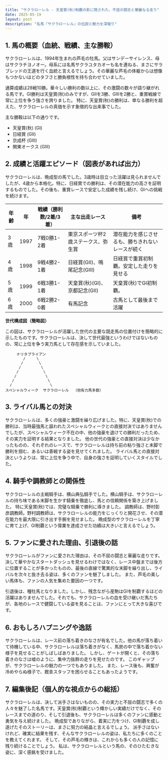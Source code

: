 ```yaml
---
title: "サクラローレル - 天皇賞(秋)制覇の影に隠された、不屈の闘志と華麗なる走り"
date: 2025-05-19
layout: post
description: "名馬『サクラローレル』の伝説と魅力を深堀り"
---
```


## 1. 馬の概要（血統、戦績、主な勝鞍）

サクラローレルは、1994年生まれの芦毛の牡馬。父はサンデーサイレンス、母はサクラチヨノオー。母系には名馬サクラユタカオーも名を連ねる、まさにサラブレッドの王道を行く血統と言えるでしょう。その華麗な芦毛の体躯からは想像もつかないほどのタフさと勝負根性を持ち合わせていました。

通算成績は28戦10勝。華々しい勝利の数以上に、その激闘の数々が語り継がれる馬です。GI勝利は天皇賞(秋)のみですが、GIIを3勝、GIIIを2勝と、重賞戦線で常に上位を争う強さを誇りました。  特に、天皇賞(秋)の勝利は、単なる勝利を超えた、サクラローレルの真価を示す象徴的な出来事でした。

主な勝鞍は以下の通りです。

* 天皇賞(秋) (GI)
* 日経賞 (GII)
* 京成杯 (GIII)
* 関東オークス (GIII)


## 2. 成績と活躍エピソード（図表があれば出力）

サクラローレルは、晩成型の馬でした。3歳時は目立った活躍は見られませんでしたが、4歳から本格化。特に、日経賞での勝利は、その潜在能力の高さを証明するものでした。その後も、重賞レースで安定した成績を残し続け、GIへの挑戦を続けます。

| 年齢 | 年 | 戦績（勝利数/2着/3着） | 主な出走レース | 備考 |
|---|---|---|---|---|
| 3歳 | 1997 | 7戦0勝1-2着 | 東京スポーツ杯2歳ステークス、弥生賞 | 潜在能力を感じさせるも、勝ちきれないレースが続く |
| 4歳 | 1998 | 9戦4勝2-1着 | 日経賞(GII)、鳴尾記念(GIII) | 日経賞で重賞初制覇。安定した走りを見せる |
| 5歳 | 1999 | 6戦3勝1-1着 | 天皇賞(秋)(GI)、京都記念(GII) | 天皇賞(秋)でGI初制覇。 |
| 6歳 | 2000 | 6戦2勝2-0着 |  有馬記念 |  古馬として最後まで活躍 |


**世代構成図（簡略図）**

この図は、サクラローレルが活躍した世代の主要な競走馬の位置付けを簡略的に示したものです。サクラローレルは、決して世代最強というわけではないものの、常に上位を争う実力馬として存在感を示していました。

```
     ナリタブライアン
        /     \
       /       \
      /         \
     /           \
    /             \
   /               \
  /                 \
スペシャルウィーク  サクラローレル  （他有力馬多数）
```

## 3. ライバル馬との対決

サクラローレルは、多くの強豪と激闘を繰り広げました。特に、天皇賞(秋)での勝利は、当時最強馬と謳われたスペシャルウィークとの直接対決ではありませんでしたが、スペシャルウィーク不在の中、他の強豪を退けての勝利だったため、その実力を証明する結果となりました。  他の世代の強豪との直接対決は少なかったものの、それぞれのレースで、サクラローレルは持ち前の粘り強さと末脚で勝利を掴む、あるいは善戦する姿を見せてくれました。  ライバル馬との直接対決というよりは、常に上位を争う中で、自身の強さを証明していくスタイルでした。


## 4. 騎手や調教師との関係性

サクラローレルの主戦騎手は、横山典弘騎手でした。横山騎手は、サクラローレルの持ち味である末脚を生かす騎乗を徹底し、馬との信頼関係を築き上げました。  特に天皇賞(秋)では、完璧な騎乗で勝利に導きました。  調教師は、野村彰彦調教師。野村調教師は、サクラローレルの能力をじっくりと開花させ、その潜在能力を最大限に引き出す手腕を見せました。  晩成型のサクラローレルを丁寧に育て上げ、GI制覇という偉業を達成させた功績は大きいと言えるでしょう。


## 5. ファンに愛された理由、引退後の話

サクラローレルがファンに愛された理由は、その不屈の闘志と華麗な走りです。決して華やかなスタートダッシュを見せるわけではなく、レース中盤までは後方に位置することが多かったものの、最後の直線で驚異的な末脚を繰り出し、ライバルを次々と抜き去る姿は、多くのファンを魅了しました。  また、芦毛の美しい馬体も、ファンの人気を集めた要因の一つです。

引退後は、種牡馬となりました。しかし、残念ながら産駒はGIを制覇するほどの活躍はありませんでした。それでも、サクラローレルの血を受け継いだ馬たちが、各地のレースで健闘している姿を見ることは、ファンにとって大きな喜びです。


## 6. おもしろハプニングや逸話

サクラローレルは、レース前の落ち着きのなさが有名でした。他の馬が落ち着いて待機している中、サクラローレルは落ち着きがなく、馬房の中で落ち着かない様子を見せることがしばしばありました。  しかし、ゲートが開くと、その落ち着きのなさは嘘のように、集中力抜群の走りを見せたのです。  このギャップが、サクラローレルの魅力の一つでもありました。  また、レース後も、興奮が冷めやらぬ様子で、厩舎スタッフを困らせることもあったようです。


## 7. 編集後記（個人的な視点からの総括）

サクラローレルは、決して派手さはないものの、その実力と不屈の闘志で多くの人々を魅了した名馬です。天皇賞(秋)制覇という輝かしい実績だけでなく、そのレースまでの道のり、そして引退後も、サクラローレルは多くのファンに感動と勇気を与え続けました。  晩成型でありながら、着実に力をつけ、GI制覇を成し遂げたそのストーリーは、まさに努力の結晶と言えるでしょう。  派手さはないけれど、確実に結果を残す、そんなサクラローレルの姿は、私たちに多くのことを教えてくれます。  そして、その芦毛の輝きは、これからも多くの人の記憶に残り続けることでしょう。  私は、サクラローレルという馬の、そのひたむきな姿に、深く感銘を受けました。
